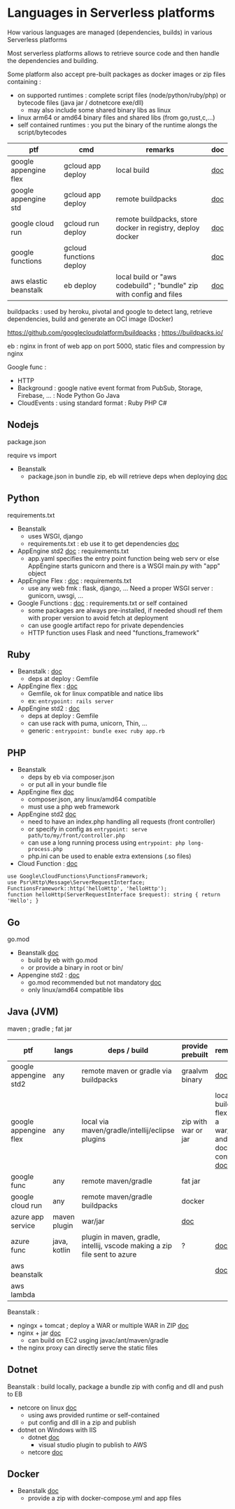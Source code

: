 # Languages in Serverless platforms

How various languages are managed (dependencies, builds) in various Serverless platforms

Most serverless platforms allows to retrieve source code and then handle the dependencies and building.

Some platform also accept pre-built packages as docker images or zip files containing :
- on supported runtimes : complete script files (node/python/ruby/php) or bytecode files (java jar / dotnetcore exe/dll)
  - may also include some shared binary libs as linux
- linux arm64 or amd64 binary files and shared libs (from go,rust,c,...)
- self contained runtimes : you put the binary of the runtime alongs the script/bytecodes

| ptf | cmd | remarks | doc |
| - | - | - | - |
| google appengine flex | gcloud app deploy | local build | [doc](https://cloud.google.com/appengine/docs/flexible)
| google appengine std | gcloud app deploy | remote buildpacks | [doc](https://cloud.google.com/appengine/docs/standard)
| google cloud run | gcloud run deploy | remote buildpacks, store docker in registry, deploy docker | [doc](https://cloud.google.com/run/docs/deploying-source-code) 
| google functions | gcloud functions deploy | | [doc](https://cloud.google.com/functions/docs/concepts/exec)
| aws elastic beanstalk | eb deploy | local build or "aws codebuild" ; "bundle" zip with config and files | [doc](https://docs.aws.amazon.com/elasticbeanstalk/latest/dg/Welcome.html)

buildpacks : used by heroku, pivotal and google to detect lang, retrieve dependencies, build and generate an OCI image (Docker)

https://github.com/googlecloudplatform/buildpacks ; https://buildpacks.io/

eb : nginx in front of web app on port 5000, static files and compression by nginx

Google func : 
 - HTTP
 - Background : google native event format from PubSub, Storage, Firebase, ... : Node Python Go Java
 - CloudEvents : using standard format : Ruby PHP C#

## Nodejs

package.json

require vs import

- Beanstalk
  - package.json in bundle zip, eb will retrieve deps when deploying [doc](https://docs.aws.amazon.com/elasticbeanstalk/latest/dg/create_deploy_nodejs.container.html)

## Python

requirements.txt

- Beanstalk
  - uses WSGI, django
  - requirements.txt : eb use it to get dependencies [doc](https://docs.aws.amazon.com/elasticbeanstalk/latest/dg/python-configuration-requirements.html)
- AppEngine std2 [doc](https://cloud.google.com/appengine/docs/standard/python3/runtime) : requirements.txt
  - app.yaml specifies the entry point function being web serv or else AppEngine starts gunicorn and there is a WSGI main.py with "app" object
- AppEngine Flex : [doc](https://cloud.google.com/appengine/docs/flexible/python/using-python-libraries) : requirements.txt
  - use any web fmk : flask, django, ... Need a proper WSGI server : gunicorn, uwsgi, ...
- Google Functions : [doc](https://cloud.google.com/functions/docs/writing/specifying-dependencies-python) : requirements.txt or self contained
  - some packages are always pre-installed, if needed shoudl ref them with proper version to avoid fetch at deployment
  - can use google artifact repo for private dependencies
  - HTTP function uses Flask and need "functions_framework"

## Ruby

- Beanstalk : [doc](https://docs.aws.amazon.com/elasticbeanstalk/latest/dg/create_deploy_Ruby.html)
  - deps at deploy : Gemfile
- AppEngine flex : [doc](https://cloud.google.com/appengine/docs/flexible/ruby/using-ruby-libraries)
  - Gemfile, ok for linux compatible and natice libs
  - ex: `entrypoint: rails server`
- AppEngine std2 : [doc](https://cloud.google.com/appengine/docs/standard/ruby/runtime)
  - deps at deploy : Gemfile
  -  can use rack with puma, unicorn, Thin, ...
  -  generic : `entrypoint: bundle exec ruby app.rb`

## PHP

- Beanstalk
  - deps by eb via composer.json
  - or put all in your bundle file
- AppEngine flex [doc](https://cloud.google.com/appengine/docs/flexible/php/using-php-libraries)
  - composer.json, any linux/amd64 compatible
  - must use a php web framework
- AppEngine std2 [doc](https://cloud.google.com/appengine/docs/standard/php7/runtime)
  - need to have an index.php handling all requests (front controller)
  - or specify in config as `entrypoint: serve path/to/my/front/controller.php`
  - can use a long running process using `entrypoint: php long-process.php`
  - php.ini can be used to enable extra extensions (.so files)
- Cloud Function : [doc](https://cloud.google.com/functions/docs/calling/http#functions-calling-http-php)
```
use Google\CloudFunctions\FunctionsFramework;
use Psr\Http\Message\ServerRequestInterface;
FunctionsFramework::http('helloHttp', 'helloHttp');
function helloHttp(ServerRequestInterface $request): string { return 'Hello'; }
```

## Go

go.mod

- Beanstalk [doc](https://docs.aws.amazon.com/elasticbeanstalk/latest/dg/go-environment.html)
  - build by eb with go.mod
  - or provide a binary in root or bin/
- Appengine std2 : [doc](https://cloud.google.com/appengine/docs/standard/go/runtime)
  - go.mod recommended but not mandatory [doc](https://cloud.google.com/appengine/docs/standard/go/specifying-dependencies)
  - only linux/amd64 compatible libs

## Java (JVM)

maven ; gradle ; fat jar

| ptf | langs | deps / build | provide prebuilt | remarks
| - | - | - | - | - |
| google appengine std2 | any | remote maven or gradle via buildpacks | graalvm binary | [doc](https://cloud.google.com/appengine/docs/standard/java-gen2/runtime)
| google appengine flex | any | local via maven/gradle/intellij/eclipse plugins | zip with war or jar | local build, flex gets a war/jar and a docker conf [doc](https://cloud.google.com/appengine/docs/flexible/java/how-to)
| google func | any | remote maven/gradle | fat jar | 
| google cloud run | any | remote maven/gradle buildpacks | docker |
| azure app service | maven plugin | war/jar | [doc](https://docs.microsoft.com/en-us/azure/app-service/quickstart-java)
| azure func | java, kotlin | plugin in maven, gradle, intellij, vscode making a zip file sent to azure | ? | [doc](https://docs.microsoft.com/en-us/azure/azure-functions/functions-reference-java)
| aws beanstalk | | | | [doc](https://docs.aws.amazon.com/elasticbeanstalk/latest/dg/create_deploy_Java.html)
| aws lambda |

Beanstalk : 
- ngingx + tomcat ; deploy a WAR or multiple WAR in ZIP [doc](https://docs.aws.amazon.com/elasticbeanstalk/latest/dg/java-tomcat-platform.html)
- nginx + jar [doc](https://docs.aws.amazon.com/elasticbeanstalk/latest/dg/java-se-platform.html)
  - can build on EC2 usging javac/ant/maven/gradle
- the nginx proxy can directly serve the static files

## Dotnet

Beanstalk : build locally, package a bundle zip with config and dll and push to EB
- netcore on linux [doc](https://docs.aws.amazon.com/elasticbeanstalk/latest/dg/create-deploy-dotnet-core-linux.html)
  - using aws provided runtime or self-contained
  - put config and dll in a zip and publish 
- dotnet on Windows with IIS
  - dotnet [doc](https://docs.aws.amazon.com/elasticbeanstalk/latest/dg/create_deploy_NET.html)
    - visual studio plugin to publish to AWS
  - netcore [doc](https://docs.aws.amazon.com/elasticbeanstalk/latest/dg/dotnet-core-tutorial.html)

## Docker

- Beanstalk [doc](https://docs.aws.amazon.com/elasticbeanstalk/latest/dg/single-container-docker-configuration.html)
  - provide a zip with docker-compose.yml and app files 
